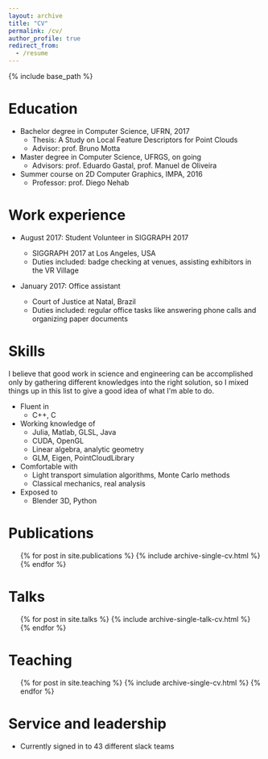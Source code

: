 ```yaml
---
layout: archive
title: "CV"
permalink: /cv/
author_profile: true
redirect_from:
  - /resume
---
```


{% include base_path %}

Education
======
* Bachelor degree in Computer Science, UFRN, 2017
  * Thesis: A Study on Local Feature Descriptors for Point Clouds
  * Advisor: prof. Bruno Motta
* Master degree in Computer Science, UFRGS, on going
  * Advisors: prof. Eduardo Gastal, prof. Manuel de Oliveira
* Summer course on 2D Computer Graphics, IMPA, 2016
  * Professor: prof. Diego Nehab

Work experience
======
* August 2017: Student Volunteer in SIGGRAPH 2017
  * SIGGRAPH 2017 at Los Angeles, USA
  * Duties included: badge checking at venues, assisting exhibitors in the VR Village

* January 2017: Office assistant
  * Court of Justice at Natal, Brazil
  * Duties included: regular office tasks like answering phone calls and organizing
    paper documents

Skills
======
I believe that good work in science and engineering can be accomplished only by gathering different
knowledges into the right solution, so I mixed things up in this list to give a good idea of what
I'm able to do.

* Fluent in
  * C++, C
* Working knowledge of
  * Julia, Matlab, GLSL, Java
  * CUDA, OpenGL
  * Linear algebra, analytic geometry
  * GLM, Eigen, PointCloudLibrary
* Comfortable with
  * Light transport simulation algorithms, Monte Carlo methods
  * Classical mechanics, real analysis
* Exposed to
  * Blender 3D, Python

Publications
======
  <ul>{% for post in site.publications %}
    {% include archive-single-cv.html %}
  {% endfor %}</ul>

Talks
======
  <ul>{% for post in site.talks %}
    {% include archive-single-talk-cv.html %}
  {% endfor %}</ul>

Teaching
======
  <ul>{% for post in site.teaching %}
    {% include archive-single-cv.html %}
  {% endfor %}</ul>

Service and leadership
======
* Currently signed in to 43 different slack teams
